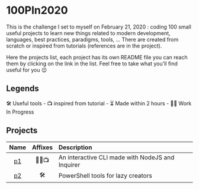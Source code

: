 # 100PIn2020

This is the challenge I set to myself on February 21, 2020 : coding 100 small useful projects to learn new things related to modern development, languages, best practices, paradigms, tools, ... There are created from scratch or inspired from tutorials (references are in the project).

Here the projects list, each project has its own README file you can reach them by clicking on the link in the list. Feel free to take what you'll find useful for you 😉

## Legends

🛠 Useful tools -
📺 inspired from tutorial -
⏳ Made within 2 hours -
👷‍♂️ Work In Progress

## Projects

|         Name         | Affixes | Description                                      |
| :------------------: | :-----: | :----------------------------------------------- |
| [p1](./p1/README.md) |  👷‍♂️📺   | An interactive CLI made with NodeJS and Inquirer |
| [p2](./p2/README.md) |    🛠    | PowerShell tools for lazy creators               |

